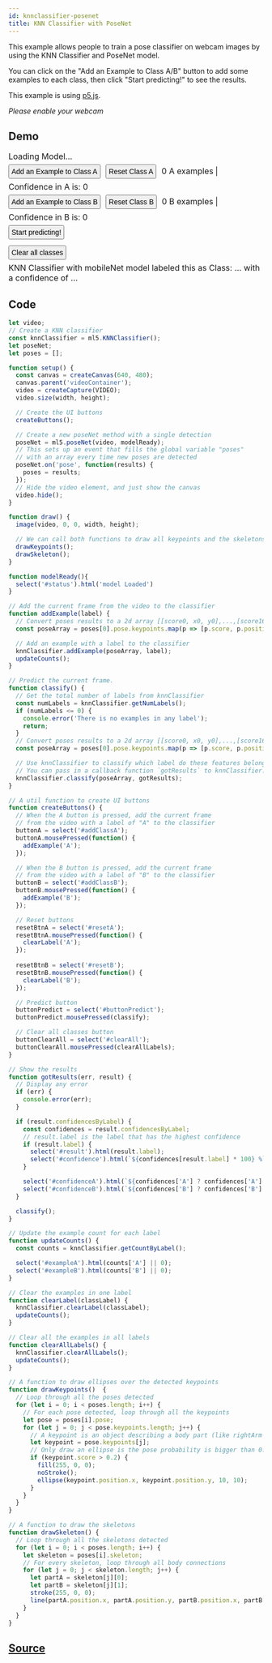 ```yaml
---
id: knnclassifier-posenet
title: KNN Classifier with PoseNet
---
```


This example allows people to train a pose classifier on webcam images by using the KNN Classifier and PoseNet model.

You can click on the "Add an Example to Class A/B" button to add some examples to each class, then click "Start predicting!" to see the results.

This example is using [p5.js](https://p5js.org/).

*Please enable your webcam*

## Demo

<style>
  .example button {
    margin: 6px 6px 6px 0;
    padding: 4px;
    font-size: 14px;
  }
  .example p {
    display: inline;
    font-size: 16px;
  }
  .example .emoji {
    font-size: 24px;
  }
</style>

<div class="example">
<div id="videoContainer"></div>
  <p id="status">Loading Model...</p>
  <br><p>
    <button id="addClassA">Add an Example to Class A</button>
    <button id="resetA">Reset Class A</button>
    <p><span id="exampleA">0</span> A examples</p>
    <p>| Confidence in A is: <span id="confidenceA">0</span></p>
    <br><button id="addClassB">Add an Example to Class B</button>
    <button id="resetB">Reset Class B</button>
    <p><span id="exampleB">0</span> B examples</p>
    <p>| Confidence in B is: <span id="confidenceB">0</span></p>
  </p>
  <br/>
  <p>
    <button id="buttonPredict">Start predicting!</button><br>
    <button id="clearAll">Clear all classes</button><br>
  </p>
  <p>
    KNN Classifier with mobileNet model labeled this
    as Class: <span id="result">...</span>
    with a confidence of <span id="confidence">...</span>
  </p>
</div>

<script src="assets/scripts/example-knnclassifier-posenet.js"></script>

## Code

```javascript
let video;
// Create a KNN classifier
const knnClassifier = ml5.KNNClassifier();
let poseNet;
let poses = [];

function setup() {
  const canvas = createCanvas(640, 480);
  canvas.parent('videoContainer');
  video = createCapture(VIDEO);
  video.size(width, height);

  // Create the UI buttons
  createButtons();

  // Create a new poseNet method with a single detection
  poseNet = ml5.poseNet(video, modelReady);
  // This sets up an event that fills the global variable "poses"
  // with an array every time new poses are detected
  poseNet.on('pose', function(results) {
    poses = results;
  });
  // Hide the video element, and just show the canvas
  video.hide();
}

function draw() {
  image(video, 0, 0, width, height);

  // We can call both functions to draw all keypoints and the skeletons
  drawKeypoints();
  drawSkeleton();
}

function modelReady(){
  select('#status').html('model Loaded')
}

// Add the current frame from the video to the classifier
function addExample(label) {
  // Convert poses results to a 2d array [[score0, x0, y0],...,[score16, x16, y16]]
  const poseArray = poses[0].pose.keypoints.map(p => [p.score, p.position.x, p.position.y]);

  // Add an example with a label to the classifier
  knnClassifier.addExample(poseArray, label);
  updateCounts();
}

// Predict the current frame.
function classify() {
  // Get the total number of labels from knnClassifier
  const numLabels = knnClassifier.getNumLabels();
  if (numLabels <= 0) {
    console.error('There is no examples in any label');
    return;
  }
  // Convert poses results to a 2d array [[score0, x0, y0],...,[score16, x16, y16]]
  const poseArray = poses[0].pose.keypoints.map(p => [p.score, p.position.x, p.position.y]);

  // Use knnClassifier to classify which label do these features belong to
  // You can pass in a callback function `gotResults` to knnClassifier.classify function
  knnClassifier.classify(poseArray, gotResults);
}

// A util function to create UI buttons
function createButtons() {
  // When the A button is pressed, add the current frame
  // from the video with a label of "A" to the classifier
  buttonA = select('#addClassA');
  buttonA.mousePressed(function() {
    addExample('A');
  });

  // When the B button is pressed, add the current frame
  // from the video with a label of "B" to the classifier
  buttonB = select('#addClassB');
  buttonB.mousePressed(function() {
    addExample('B');
  });

  // Reset buttons
  resetBtnA = select('#resetA');
  resetBtnA.mousePressed(function() {
    clearLabel('A');
  });
	
  resetBtnB = select('#resetB');
  resetBtnB.mousePressed(function() {
    clearLabel('B');
  });

  // Predict button
  buttonPredict = select('#buttonPredict');
  buttonPredict.mousePressed(classify);

  // Clear all classes button
  buttonClearAll = select('#clearAll');
  buttonClearAll.mousePressed(clearAllLabels);
}

// Show the results
function gotResults(err, result) {
  // Display any error
  if (err) {
    console.error(err);
  }

  if (result.confidencesByLabel) {
    const confidences = result.confidencesByLabel;
    // result.label is the label that has the highest confidence
    if (result.label) {
      select('#result').html(result.label);
      select('#confidence').html(`${confidences[result.label] * 100} %`);
    }

    select('#confidenceA').html(`${confidences['A'] ? confidences['A'] * 100 : 0} %`);
    select('#confidenceB').html(`${confidences['B'] ? confidences['B'] * 100 : 0} %`);
  }

  classify();
}

// Update the example count for each label	
function updateCounts() {
  const counts = knnClassifier.getCountByLabel();

  select('#exampleA').html(counts['A'] || 0);
  select('#exampleB').html(counts['B'] || 0);
}

// Clear the examples in one label
function clearLabel(classLabel) {
  knnClassifier.clearLabel(classLabel);
  updateCounts();
}

// Clear all the examples in all labels
function clearAllLabels() {
  knnClassifier.clearAllLabels();
  updateCounts();
}

// A function to draw ellipses over the detected keypoints
function drawKeypoints()  {
  // Loop through all the poses detected
  for (let i = 0; i < poses.length; i++) {
    // For each pose detected, loop through all the keypoints
    let pose = poses[i].pose;
    for (let j = 0; j < pose.keypoints.length; j++) {
      // A keypoint is an object describing a body part (like rightArm or leftShoulder)
      let keypoint = pose.keypoints[j];
      // Only draw an ellipse is the pose probability is bigger than 0.2
      if (keypoint.score > 0.2) {
        fill(255, 0, 0);
        noStroke();
        ellipse(keypoint.position.x, keypoint.position.y, 10, 10);
      }
    }
  }
}

// A function to draw the skeletons
function drawSkeleton() {
  // Loop through all the skeletons detected
  for (let i = 0; i < poses.length; i++) {
    let skeleton = poses[i].skeleton;
    // For every skeleton, loop through all body connections
    for (let j = 0; j < skeleton.length; j++) {
      let partA = skeleton[j][0];
      let partB = skeleton[j][1];
      stroke(255, 0, 0);
      line(partA.position.x, partA.position.y, partB.position.x, partB.position.y);
    }
  }
}
```

## [Source](https://github.com/ml5js/ml5-examples/tree/master/p5js/KNNClassification/KNNClassification_PosetNet)
